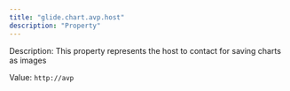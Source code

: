 ```yaml
---
title: "glide.chart.avp.host"
description: "Property"
---
```


Description: This property represents the host to contact for saving charts as images

Value: `http://avp`